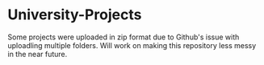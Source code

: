 # University-Projects

Some projects were uploaded in zip format due to Github's issue with uploadling multiple folders.
Will work on making this repository less messy in the near future.
